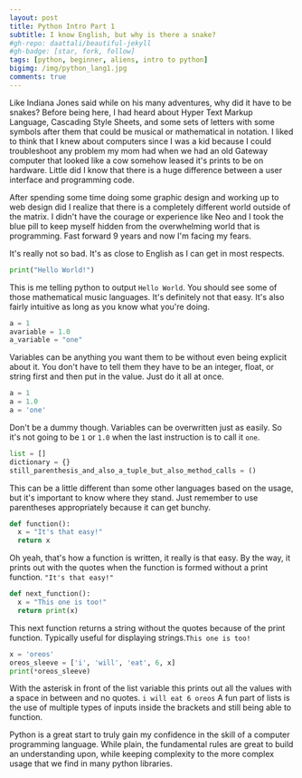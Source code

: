 ```yaml
---
layout: post
title: Python Intro Part 1
subtitle: I know English, but why is there a snake?
#gh-repo: daattali/beautiful-jekyll
#gh-badge: [star, fork, follow]
tags: [python, beginner, aliens, intro to python]
bigimg: /img/python_lang1.jpg
comments: true
---
```


Like Indiana Jones said while on his many adventures, why did it have to be snakes? Before being here, I had heard about Hyper Text Markup Language, Cascading Style Sheets, and some sets of letters with some symbols after them that could be musical or mathematical in notation. I liked to think that I knew about computers since I was a kid because I could troubleshoot any problem my mom had when we had an old Gateway computer that looked like a cow somehow leased it's prints to be on hardware. Little did I know that there is a huge difference between a user interface and programming code.

After spending some time doing some graphic design and working up to web design did I realize that there is a completely different world outside of the matrix. I didn't have the courage or experience like Neo and I took the blue pill to keep myself hidden from the overwhelming world that is programming. Fast forward 9 years and now I'm facing my fears.

It's really not so bad. It's as close to English as I can get in most respects.
```python
print("Hello World!")
```
This is me telling python to output ```Hello World```. You should see some of those mathematical music languages. It's definitely not that easy. It's also fairly intuitive as long as you know what you're doing.
```python
a = 1
avariable = 1.0
a_variable = "one"
```
Variables can be anything you want them to be without even being explicit about it. You don't have to tell them they have to be an integer, float, or string first and then put in the value. Just do it all at once.
```python
a = 1
a = 1.0
a = 'one'
```
Don't be a dummy though. Variables can be overwritten just as easily. So it's not going to be ```1``` or ```1.0``` when the last instruction is to call it ```one```. 
```python
list = []
dictionary = {}
still_parenthesis_and_also_a_tuple_but_also_method_calls = ()
```
This can be a little different than some other languages based on the usage, but it's important to know where they stand. Just remember to use parentheses appropriately because it can get bunchy.
```python
def function():
  x = "It's that easy!"
  return x
```
Oh yeah, that's how a function is written, it really is that easy. By the way, it prints out with the quotes when the function is formed without a print function. ```"It's that easy!"```
```python
def next_function():
  x = "This one is too!"
  return print(x)
```
This next function returns a string without the quotes because of the print function. Typically useful for displaying strings.```This one is too!```
```python
x = 'oreos'
oreos_sleeve = ['i', 'will', 'eat', 6, x]
print(*oreos_sleeve)
```
With the asterisk in front of the list variable this prints out all the values with a space in between and no quotes.
```i will eat 6 oreos```
A fun part of lists is the use of multiple types of inputs inside the brackets and still being able to function.

Python is a great start to truly gain my confidence in the skill of a computer programming language. While plain, the fundamental rules are great to build an understanding upon, while keeping complexity to the more complex usage that we find in many python libraries.

  
